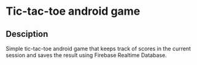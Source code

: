# Tic-tac-toe android game

## Desciption

Simple tic-tac-toe android game that keeps track of scores in the current session and saves the result using Firebase Realtime Database.
